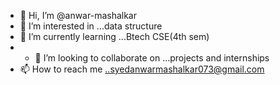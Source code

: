 - 👋 Hi, I’m @anwar-mashalkar
- 👀 I’m interested in ...data structure 
- 🌱 I’m currently learning ...Btech CSE(4th sem)
- - 💞️ I’m looking to collaborate on ...projects and internships
- 📫 How to reach me ..syedanwarmashalkar073@gmail.com

